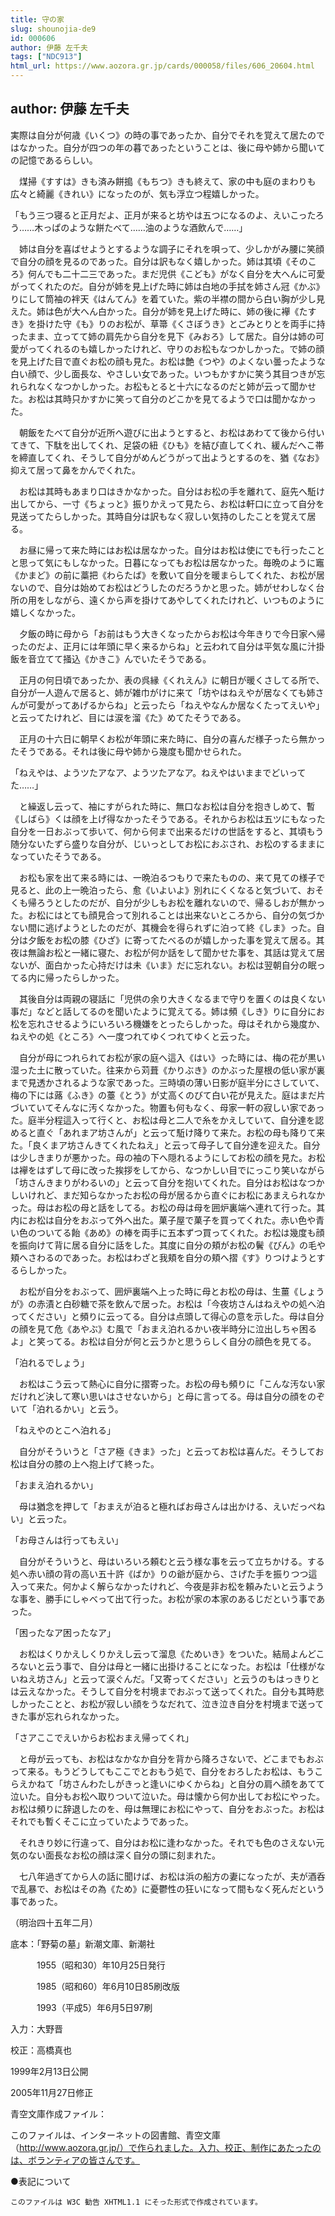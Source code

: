 ```yaml
---
title: 守の家
slug: shounojia-de9
id: 000606
author: 伊藤 左千夫
tags: ["NDC913"]
html_url: https://www.aozora.gr.jp/cards/000058/files/606_20604.html
---
```


## author: 伊藤 左千夫

実際は自分が何歳《いくつ》の時の事であったか、自分でそれを覚えて居たのではなかった。自分が四つの年の暮であったということは、後に母や姉から聞いての記憶であるらしい。

　煤掃《すすは》きも済み餅搗《もちつ》きも終えて、家の中も庭のまわりも広々と綺麗《きれい》になったのが、気も浮立つ程嬉しかった。

「もう三つ寝ると正月だよ、正月が来ると坊やは五つになるのよ、えいこったろう……木っぱのような餅たべて……油のような酒飲んで……」

　姉は自分を喜ばせようとするような調子にそれを唄って、少しかがみ腰に笑顔で自分の顔を見るのであった。自分は訳もなく嬉しかった。姉は其頃《そのころ》何んでも二十二三であった。まだ児供《こども》がなく自分を大へんに可愛がってくれたのだ。自分が姉を見上げた時に姉は白地の手拭を姉さん冠《かぶ》りにして筒袖の袢天《はんてん》を着ていた。紫の半襟の間から白い胸が少し見えた。姉は色が大へん白かった。自分が姉を見上げた時に、姉の後に襷《たすき》を掛けた守《も》りのお松が、草箒《くさぼうき》とごみとりとを両手に持ったまま、立ってて姉の肩先から自分を見下《みおろ》して居た。自分は姉の可愛がってくれるのも嬉しかったけれど、守りのお松もなつかしかった。で姉の顔を見上げた目で直ぐお松の顔も見た。お松は艶《つや》のよくない曇ったような白い顔で、少し面長な、やさしい女であった。いつもかすかに笑う其目つきが忘れられなくなつかしかった。お松もとると十六になるのだと姉が云って聞かせた。お松は其時只かすかに笑って自分のどこかを見てるようで口は聞かなかった。

　朝飯をたべて自分が近所へ遊びに出ようとすると、お松はあわてて後から付いてきて、下駄を出してくれ、足袋の紐《ひも》を結び直してくれ、緩んだへこ帯を締直してくれ、そうして自分がめんどうがって出ようとするのを、猶《なお》抑えて居って鼻をかんでくれた。

　お松は其時もあまり口はきかなかった。自分はお松の手を離れて、庭先へ駈け出してから、一寸《ちょっと》振りかえって見たら、お松は軒口に立って自分を見送ってたらしかった。其時自分は訳もなく寂しい気持のしたことを覚えて居る。

　お昼に帰って来た時にはお松は居なかった。自分はお松は使にでも行ったことと思って気にもしなかった。日暮になってもお松は居なかった。毎晩のように竈《かまど》の前に藁把《わらたば》を敷いて自分を暖まらしてくれた、お松が居ないので、自分は始めてお松はどうしたのだろうかと思った。姉がせわしなく台所の用をしながら、遠くから声を掛けてあやしてくれたけれど、いつものように嬉しくなかった。

　夕飯の時に母から「お前はもう大きくなったからお松は今年きりで今日家へ帰ったのだよ、正月には年頭に早く来るからね」と云われて自分は平気な風に汁掛飯を音立てて掻込《かきこ》んでいたそうである。

　正月の何日頃であったか、表の呉縁《くれえん》に朝日が暖くさしてる所で、自分が一人遊んで居ると、姉が雑巾がけに来て「坊やはねえやが居なくても姉さんが可愛がってあげるからね」と云ったら「ねえやなんか居なくたってえいや」と云ってたけれど、目には涙を溜《た》めてたそうである。

　正月の十六日に朝早くお松が年頭に来た時に、自分の喜んだ様子ったら無かったそうである。それは後に母や姉から幾度も聞かせられた。

「ねえやは、ようツたアなア、ようツたアなア。ねえやはいままでどいってた……」

　と繰返し云って、袖にすがられた時に、無口なお松は自分を抱きしめて、暫《しばら》くは顔を上げ得なかったそうである。それからお松は五ツにもなった自分を一日おぶって歩いて、何から何まで出来るだけの世話をすると、其頃もう随分ないたずら盛りな自分が、じいっとしてお松におぶされ、お松のするままになっていたそうである。

　お松も家を出て来る時には、一晩泊るつもりで来たものの、来て見ての様子で見ると、此の上一晩泊ったら、愈《いよいよ》別れにくくなると気づいて、おそくも帰ろうとしたのだが、自分が少しもお松を離れないので、帰るしおが無かった。お松にはとても顔見合って別れることは出来ないところから、自分の気づかない間に逃げようとしたのだが、其機会を得られずに泊って終《しま》った。自分は夕飯をお松の膝《ひざ》に寄ってたべるのが嬉しかった事を覚えて居る。其夜は無論お松と一緒に寝た、お松が何か話をして聞かせた事を、其話は覚えて居ないが、面白かった心持だけは未《いま》だに忘れない。お松は翌朝自分の眠ってる内に帰ったらしかった。

　其後自分は両親の寝話に「児供の余り大きくなるまで守りを置くのは良くない事だ」などと話してるのを聞いたように覚えてる。姉は頻《しき》りに自分にお松を忘れさせるようにいろいろ機嫌をとったらしかった。母はそれから幾度か、ねえやの処《ところ》へ一度つれてゆくつれてゆくと云った。

　自分が母につれられてお松が家の庭へ這入《はい》った時には、梅の花が黒い湿った土に散っていた。往来から苅葺《かりぶき》のかぶった屋根の低い家が裏まで見透かされるような家であった。三時頃の薄い日影が庭半分にさしていて、梅の下には蕗《ふき》の薹《とう》が丈高くのびて白い花が見えた。庭はまだ片づいていてそんなに汚くなかった。物置も何もなく、母家一軒の寂しい家であった。庭半分程這入って行くと、お松は母と二人で糸をかえしていて、自分達を認めると直ぐ「あれまア坊さんが」と云って駈け降りて来た。お松の母も降りて来た。「良くまア坊さんきてくれたねえ」と云って母子して自分達を迎えた。自分は少しきまりが悪かった。母の袖の下へ隠れるようにしてお松の顔を見た。お松は襷をはずして母に改った挨拶をしてから、なつかしい目でにっこり笑いながら「坊さんきまりがわるいの」と云って自分を抱いてくれた。自分はお松はなつかしいけれど、まだ知らなかったお松の母が居るから直ぐにお松にあまえられなかった。母はお松の母と話をしてる。お松の母は母を囲炉裏端へ連れて行った。其内にお松は自分をおぶって外へ出た。菓子屋で菓子を買ってくれた。赤い色や青い色のついてる飴《あめ》の棒を両手に五本ずつ買ってくれた。お松は幾度も顔を振向けて背に居る自分に話をした。其度に自分の頬がお松の鬢《びん》の毛や頬へさわるのであった。お松はわざと我頬を自分の頬へ摺《す》りつけようとするらしかった。

　お松が自分をおぶって、囲炉裏端へ上った時に母とお松の母は、生薑《しょうが》の赤漬と白砂糖で茶を飲んで居った。お松は「今夜坊さんはねえやの処へ泊ってください」と頻りに云ってる。自分は点頭して得心の意を示した。母は自分の顔を見て危《あやぶ》む風で「おまえ泊れるかい夜半時分に泣出しちゃ困るよ」と笑ってる。お松は自分が何と云うかと思うらしく自分の顔色を見てる。

「泊れるでしょう」

　お松はこう云って熱心に自分に摺寄った。お松の母も頻りに「こんな汚ない家だけれど決して寒い思いはさせないから」と母に言ってる。母は自分の顔をのぞいて「泊れるかい」と云う。

「ねえやのとこへ泊れる」

　自分がそういうと「さア極《きま》った」と云ってお松は喜んだ。そうしてお松は自分の膝の上へ抱上げて終った。

「おまえ泊れるかい」

　母は猶念を押して「おまえが泊ると極ればお母さんは出かける、えいだっペねい」と云った。

「お母さんは行ってもえい」

　自分がそういうと、母はいろいろ頼むと云う様な事を云って立ちかける。する処へ赤い顔の背の高い五十許《ばか》りの爺が庭から、さげた手を振りつつ這入って来た。何かよく解らなかったけれど、今夜是非お松を頼みたいと云うような事を、勝手にしゃべって出て行った。お松が家の本家のあるじだという事であった。

「困ったなア困ったなア」

　お松はくりかえしくりかえし云って溜息《ためいき》をついた。結局よんどころないと云う事で、自分は母と一緒に出掛けることになった。お松は「仕様がないねえ坊さん」と云って涙ぐんだ。「又寄ってください」と云うのもはっきりとは云えなかった。そうして自分を村境までおぶって送ってくれた。自分も其時悲しかったことと、お松が寂しい顔をうなだれて、泣き泣き自分を村境まで送ってきた事が忘れられなかった。

「さアここでえいからお松おまえ帰ってくれ」

　と母が云っても、お松はなかなか自分を背から降ろさないで、どこまでもおぶって来る。もうどうしてもここでとおもう処で、自分をおろしたお松は、もうこらえかねて「坊さんわたしがきっと逢いにゆくからね」と自分の肩へ顔をあてて泣いた。自分もお松へ取りついて泣いた。母は懐から何か出してお松にやった。お松は頻りに辞退したのを、母は無理にお松にやって、自分をおぶった。お松はそれでも暫くそこに立っていたようであった。

　それきり妙に行違って、自分はお松に逢わなかった。それでも色のさえない元気のない面長なお松の顔は深く自分の頭に刻まれた。

　七八年過ぎてから人の話に聞けば、お松は浜の船方の妻になったが、夫が酒呑で乱暴で、お松はその為《ため》に憂鬱性の狂いになって間もなく死んだという事であった。

（明治四十五年二月）













底本：「野菊の墓」新潮文庫、新潮社


　　　1955（昭和30）年10月25日発行

　　　1985（昭和60）年6月10日85刷改版

　　　1993（平成5）年6月5日97刷

入力：大野晋

校正：高橋真也

1999年2月13日公開

2005年11月27日修正

青空文庫作成ファイル：

このファイルは、インターネットの図書館、青空文庫（http://www.aozora.gr.jp/）で作られました。入力、校正、制作にあたったのは、ボランティアの皆さんです。









●表記について


	このファイルは W3C 勧告 XHTML1.1 にそった形式で作成されています。